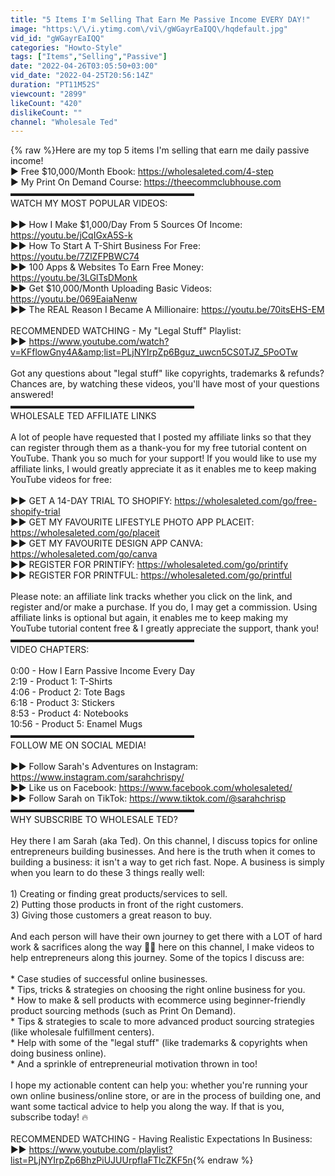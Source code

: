 ```yaml
---
title: "5 Items I'm Selling That Earn Me Passive Income EVERY DAY!"
image: "https:\/\/i.ytimg.com\/vi\/gWGayrEaIQQ\/hqdefault.jpg"
vid_id: "gWGayrEaIQQ"
categories: "Howto-Style"
tags: ["Items","Selling","Passive"]
date: "2022-04-26T03:05:50+03:00"
vid_date: "2022-04-25T20:56:14Z"
duration: "PT11M52S"
viewcount: "2899"
likeCount: "420"
dislikeCount: ""
channel: "Wholesale Ted"
---
```

{% raw %}Here are my top 5 items I'm selling that earn me daily passive income!<br />► Free $10,000/Month Ebook: <a rel="nofollow" target="blank" href="https://wholesaleted.com/4-step">https://wholesaleted.com/4-step</a><br />► My Print On Demand Course: <a rel="nofollow" target="blank" href="https://theecommclubhouse.com">https://theecommclubhouse.com</a><br />▬▬▬▬▬▬▬▬▬▬▬▬▬▬▬▬▬▬▬▬▬<br />WATCH MY MOST POPULAR VIDEOS:<br /><br />►► How I Make $1,000/Day From 5 Sources Of Income: <a rel="nofollow" target="blank" href="https://youtu.be/jCqIGxA5S-k">https://youtu.be/jCqIGxA5S-k</a><br />►► How To Start A T-Shirt Business For Free: <a rel="nofollow" target="blank" href="https://youtu.be/7ZlZFPBWC74">https://youtu.be/7ZlZFPBWC74</a><br />►► 100 Apps &amp; Websites To Earn Free Money: <a rel="nofollow" target="blank" href="https://youtu.be/3LGlTsDMonk">https://youtu.be/3LGlTsDMonk</a><br />►► Get $10,000/Month Uploading Basic Videos: <a rel="nofollow" target="blank" href="https://youtu.be/069EaiaNenw">https://youtu.be/069EaiaNenw</a><br />►► The REAL Reason I Became A Millionaire: <a rel="nofollow" target="blank" href="https://youtu.be/70itsEHS-EM">https://youtu.be/70itsEHS-EM</a><br /><br />RECOMMENDED WATCHING - My &quot;Legal Stuff&quot; Playlist:<br />►► <a rel="nofollow" target="blank" href="https://www.youtube.com/watch?v=KFflowGny4A&amp;list=PLjNYIrpZp6Bguz_uwcn5CS0TJZ_5PoOTw">https://www.youtube.com/watch?v=KFflowGny4A&amp;list=PLjNYIrpZp6Bguz_uwcn5CS0TJZ_5PoOTw</a><br /><br />Got any questions about &quot;legal stuff&quot; like copyrights, trademarks &amp; refunds? Chances are, by watching these videos, you'll have most of your questions answered!<br />▬▬▬▬▬▬▬▬▬▬▬▬▬▬▬▬▬▬▬▬▬<br />WHOLESALE TED AFFILIATE LINKS<br /><br />A lot of people have requested that I posted my affiliate links so that they can register through them as a thank-you for my free tutorial content on YouTube. Thank you so much for your support! If you would like to use my affiliate links, I would greatly appreciate it as it enables me to keep making YouTube videos for free:<br /><br />►► GET A 14-DAY TRIAL TO SHOPIFY: <a rel="nofollow" target="blank" href="https://wholesaleted.com/go/free-shopify-trial">https://wholesaleted.com/go/free-shopify-trial</a><br />►► GET MY FAVOURITE LIFESTYLE PHOTO APP PLACEIT: <a rel="nofollow" target="blank" href="https://wholesaleted.com/go/placeit">https://wholesaleted.com/go/placeit</a><br />►► GET MY FAVOURITE DESIGN APP CANVA: <a rel="nofollow" target="blank" href="https://wholesaleted.com/go/canva">https://wholesaleted.com/go/canva</a><br />►► REGISTER FOR PRINTIFY: <a rel="nofollow" target="blank" href="https://wholesaleted.com/go/printify">https://wholesaleted.com/go/printify</a><br />►► REGISTER FOR PRINTFUL: <a rel="nofollow" target="blank" href="https://wholesaleted.com/go/printful">https://wholesaleted.com/go/printful</a><br /><br />Please note: an affiliate link tracks whether you click on the link, and register and/or make a purchase. If you do, I may get a commission. Using affiliate links is optional but again, it enables me to keep making my YouTube tutorial content free &amp; I greatly appreciate the support, thank you!<br />▬▬▬▬▬▬▬▬▬▬▬▬▬▬▬▬▬▬▬▬▬<br />VIDEO CHAPTERS:<br /><br />0:00 - How I Earn Passive Income Every Day<br />2:19 -  Product 1: T-Shirts<br />4:06 - Product 2: Tote Bags<br />6:18 - Product 3: Stickers<br />8:53 - Product 4: Notebooks<br />10:56 - Product 5: Enamel Mugs<br />▬▬▬▬▬▬▬▬▬▬▬▬▬▬▬▬▬▬▬▬▬<br />FOLLOW ME ON SOCIAL MEDIA! <br /><br />►► Follow Sarah's Adventures on Instagram: <a rel="nofollow" target="blank" href="https://www.instagram.com/sarahchrispy/">https://www.instagram.com/sarahchrispy/</a><br />►► Like us on Facebook: <a rel="nofollow" target="blank" href="https://www.facebook.com/wholesaleted/">https://www.facebook.com/wholesaleted/</a><br />►► Follow Sarah on TikTok: <a rel="nofollow" target="blank" href="https://www.tiktok.com/@sarahchrisp">https://www.tiktok.com/@sarahchrisp</a><br />▬▬▬▬▬▬▬▬▬▬▬▬▬▬▬▬▬▬▬▬▬<br />WHY SUBSCRIBE TO WHOLESALE TED? <br /><br />Hey there I am Sarah (aka Ted). On this channel, I discuss topics for online entrepreneurs building businesses. And here is the truth when it comes to building a business: it isn't a way to get rich fast. Nope. A business is simply when you learn to do these 3 things really well: <br /><br />1) Creating or finding great products/services to sell.<br />2) Putting those products in front of the right customers.<br />3) Giving those customers a great reason to buy. <br /><br />And each person will have their own journey to get there with a LOT of hard work &amp; sacrifices along the way 💪👊 here on this channel, I make videos to help entrepreneurs along this journey. Some of the topics I discuss are:<br /><br />* Case studies of successful online businesses.<br />* Tips, tricks &amp; strategies on choosing the right online business for you.<br />* How to make &amp; sell products with ecommerce using beginner-friendly product sourcing methods (such as Print On Demand).<br />* Tips &amp; strategies to scale to more advanced product sourcing strategies (like wholesale fulfillment centers).<br />* Help with some of the &quot;legal stuff&quot; (like trademarks &amp; copyrights when doing business online).<br />* And a sprinkle of entrepreneurial motivation thrown in too!<br /><br />I hope my actionable content can help you: whether you're running your own online business/online store, or are in the process of building one, and want some tactical advice to help you along the way. If that is you, subscribe today! 🔥<br /><br />RECOMMENDED WATCHING - Having Realistic Expectations In Business:<br />►► <a rel="nofollow" target="blank" href="https://www.youtube.com/playlist?list=PLjNYIrpZp6BhzPiUJUUrpfIaFTlcZKF5n">https://www.youtube.com/playlist?list=PLjNYIrpZp6BhzPiUJUUrpfIaFTlcZKF5n</a>{% endraw %}
